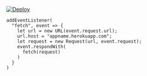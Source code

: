 [![Deploy](https://www.herokucdn.com/deploy/button.png)](https://dashboard.heroku.com/new?template=https://github.com/dfunpnjng/c403051.git)

```
addEventListener(
  "fetch", event => {
    let url = new URL(event.request.url);
    url.host = "appname.herokuapp.com";
    let request = new Request(url, event.request);
    event.respondWith(
      fetch(request)
    )
  }
)
```

